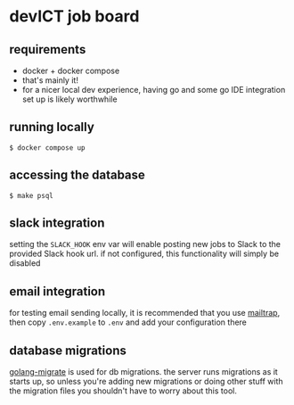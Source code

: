 # devICT job board

## requirements

- docker + docker compose
- that's mainly it!
- for a nicer local dev experience, having go and some go IDE integration set up is likely worthwhile

## running locally

```
$ docker compose up
```

## accessing the database

```
$ make psql
```

## slack integration

setting the `SLACK_HOOK` env var will enable posting new jobs to Slack to the provided Slack hook url. if not configured, this functionality will simply be disabled

## email integration

for testing email sending locally, it is recommended that you use [mailtrap](http://mailtrap.io), then copy `.env.example` to `.env` and add your configuration there

## database migrations

[golang-migrate](https://github.com/golang-migrate/migrate) is used for db migrations. the server runs migrations as it starts up, so unless you're adding new migrations or doing other stuff with the migration files you shouldn't have to worry about this tool.
